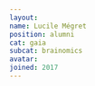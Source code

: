 ```yaml
---
layout:
name: Lucile Mégret
position: alumni
cat: gaia
subcat: brainomics
avatar:
joined: 2017
---
```



